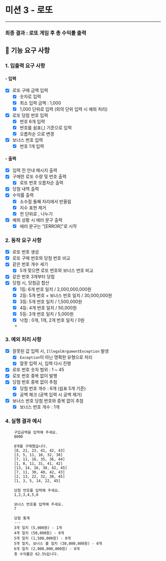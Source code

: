 # 미션 3 - 로또

---

### 최종 결과 : 로또 게임 후 총 수익률 출력

## 🚀 기능 요구 사항

### 1. 입출력 요구 사항

#### - 입력
- [x] 로또 구매 금액 입력
  - [x] 숫자로 입력
  - [x] 최소 입력 금액 : 1,000 
  - [x] 1,000 단위로 입력 (외의 단위 입력 시 예외 처리)
- [x] 로또 당첨 번호 입력
  - [x] 번호 6개 입력 
  - [x] 번호를 쉼표(,) 기준으로 입력
  - [x] 오름차순 으로 변경
- [x] 보너스 번호 입력
  - [x] 번호 1개 입력

#### - 출력
- [x] 입력 전 안내 메시지 출력
- [x] 구매한 로또 수량 및 번호 출력
  - [x] 로또 번호 오름차순 출력
- [x] 당첨 내역 출력
- [x] 수익률 출력
  - [x] 소수점 둘째 자리에서 반올림
  - [x] 지수 표현 제거
  - [x] 천 단위로 , 나누기
- [x] 예외 상황 시 에러 문구 출력
  - [x] 에러 문구는 "[ERROR]"로 시작

### 2. 동작 요구 사항
- [x] 로또 번호 생성
- [x] 로또 구매 번호와 당첨 번호 비교
- [x] 같은 번호 개수 세기
  - [x] 5개 맞으면 로또 번호와 보너스 번호 비교
- [x] 같은 번호 3개부터 당첨
- [x] 당첨 시, 당첨금 합산
  - [x] 1등: 6개 번호 일치 / 2,000,000,000원
  - [x] 2등: 5개 번호 + 보너스 번호 일치 / 30,000,000원
  - [x] 3등: 5개 번호 일치 / 1,500,000원
  - [x] 4등: 4개 번호 일치 / 50,000원
  - [x] 5등: 3개 번호 일치 / 5,000원
  - [x] 낙첨 : 0개, 1개, 2개 번호 일치 / 0원
  - 
### 3. 예외 처리 사항
- [x] 잘못된 값 입력 시, `IllegalArgumentException` 발생
  - [x] `Exception`이 아닌 명확한 유형으로 처리
  - [x] 잘못 입력 시, 입력 다시 진행
- [x] 로또 번호 숫자 범위 : 1 ~ 45
- [x] 로또 번호 중복 없이 발행
- [x] 당첨 번호 중복 없이 추첨
  - [x] 당첨 번호 개수 : 6개 (쉽표 5개 기준)
  - [x] 공백 체크 (공백 입력 시 공백 제거)
- [x] 보너스 번호 당첨 번호와 중복 없이 추첨
  - [x] 보너스 번호 개수 : 1개
  
### 4. 실행 결과 예시
        구입금액을 입력해 주세요.
        8000

        8개를 구매했습니다.
        [8, 21, 23, 41, 42, 43]
        [3, 5, 11, 16, 32, 38]
        [7, 11, 16, 35, 36, 44]
        [1, 8, 11, 31, 41, 42]
        [13, 14, 16, 38, 42, 45]
        [7, 11, 30, 40, 42, 43]
        [2, 13, 22, 32, 38, 45]
        [1, 3, 5, 14, 22, 45]

        당첨 번호를 입력해 주세요.
        1,2,3,4,5,6

        보너스 번호를 입력해 주세요.
        7
        
        당첨 통계
        ---
        3개 일치 (5,000원) - 1개
        4개 일치 (50,000원) - 0개
        5개 일치 (1,500,000원) - 0개
        5개 일치, 보너스 볼 일치 (30,000,000원) - 0개
        6개 일치 (2,000,000,000원) - 0개
        총 수익률은 62.5%입니다.